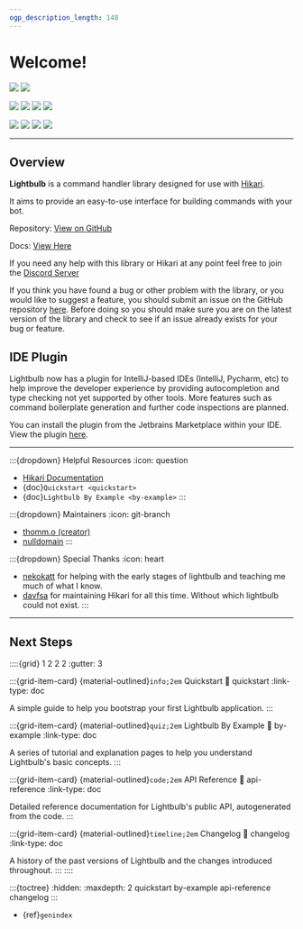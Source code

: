 ```yaml
---
ogp_description_length: 148
---
```


# Welcome!

![](https://img.shields.io/badge/code%20style-black-black.svg?style=flat-square) ![](https://img.shields.io/badge/pyright-checked-black?style=flat-square)

![](https://img.shields.io/pypi/v/hikari-lightbulb.svg?style=flat-square) ![](https://img.shields.io/pypi/pyversions/hikari-lightbulb?style=flat-square) ![](https://img.shields.io/github/stars/tandemdude/hikari-lightbulb?style=flat-square) ![](https://img.shields.io/github/forks/tandemdude/hikari-lightbulb?style=flat-square)

![](https://img.shields.io/github/actions/workflow/status/tandemdude/hikari-lightbulb/ci.yml?branch=master&event=push&style=flat-square&logo=github) ![](https://img.shields.io/readthedocs/hikari-lightbulb?style=flat-square) ![](https://img.shields.io/badge/License-MIT-limegreen?style=flat-square) ![](https://img.shields.io/pypi/status/hikari-lightbulb?style=flat-square)

---

## Overview

**Lightbulb** is a command handler library designed for use with [Hikari](https://github.com/hikari-py/hikari>).

It aims to provide an easy-to-use interface for building commands with your bot.

Repository: [View on GitHub](https://github.com/tandemdude/hikari-lightbulb)

Docs: [View Here](https://hikari-lightbulb.readthedocs.io/)

If you need any help with this library or Hikari at any point feel free to join the [Discord Server](https://discord.gg/hikari)

If you think you have found a bug or other problem with the library, or you would like to suggest a feature,
you should submit an issue on the GitHub repository [here](https://github.com/tandemdude/hikari-lightbulb/issues).
Before doing so you should make sure you are on the latest version of the library and check to see if an issue
already exists for your bug or feature.

## IDE Plugin

Lightbulb now has a plugin for IntelliJ-based IDEs (IntelliJ, Pycharm, etc) to help improve the developer experience 
by providing autocompletion and type checking not yet supported by other tools. More features such as command 
boilerplate generation and further code inspections are planned.

You can install the plugin from the Jetbrains Marketplace within your IDE. View the plugin 
[here](https://plugins.jetbrains.com/plugin/24669-hikari-lightbulb-support).

---

:::{dropdown} Helpful Resources
:icon: question
- [Hikari Documentation](https://docs.hikari-py.dev/en/latest/)
- {doc}`Quickstart <quickstart>`
- {doc}`Lightbulb By Example <by-example>`
:::

:::{dropdown} Maintainers
:icon: git-branch
- [thomm.o (creator)](https://github.com/tandemdude)
- [nulldomain](https://github.com/null-domain)
:::

:::{dropdown} Special Thanks
:icon: heart
- [nekokatt](https://gitlab.com/nekokatt) for helping with the early stages of lightbulb and teaching me much of what I know.
- [davfsa](https://github.com/davfsa) for maintaining Hikari for all this time. Without which lightbulb could not exist.
:::

---

## Next Steps

::::{grid} 1 2 2 2
:gutter: 3

:::{grid-item-card} {material-outlined}`info;2em` Quickstart
:link: quickstart
:link-type: doc

A simple guide to help you bootstrap your first Lightbulb application.
:::

:::{grid-item-card} {material-outlined}`quiz;2em` Lightbulb By Example
:link: by-example
:link-type: doc

A series of tutorial and explanation pages to help you understand Lightbulb's basic concepts.
:::

:::{grid-item-card} {material-outlined}`code;2em` API Reference
:link: api-reference
:link-type: doc

Detailed reference documentation for Lightbulb's public API, autogenerated from the code.
:::

:::{grid-item-card} {material-outlined}`timeline;2em` Changelog
:link: changelog
:link-type: doc

A history of the past versions of Lightbulb and the changes introduced throughout.
:::
::::

:::{toctree}
:hidden:
:maxdepth: 2
quickstart
by-example
api-reference
changelog
:::

* {ref}`genindex`
